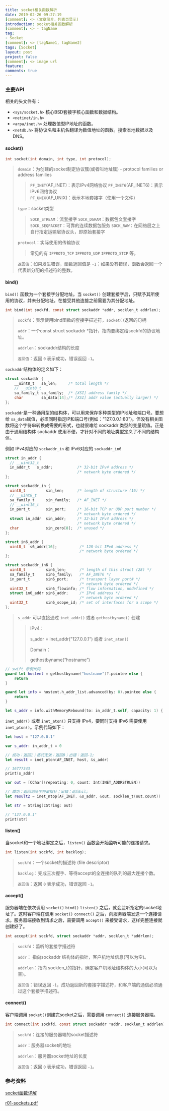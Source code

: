 ```yaml
---
title: socket相关函数解析
date: 2019-02-26 09:27:19
[comment]: <> (文章简介，列表页显示)
introduction: socket相关函数解析
[comment]: <> - tagName
tag:
- Socket
[comment]: <> [tagName1, tagName2]
tags: [Socket]
layout: post
project: false
[comment]: <> image url
feature: 
comments: true
---
```


### 主要API

相关的头文件有：

* `<sys/socket.h>` 核心BSD套接字核心函数和数据结构。
* `<netinet/in.h>`
* `<arpa/inet.h>` 处理数值型IP地址的函数。
* `<netdb.h>` 将协议名和主机名翻译为数值地址的函数。搜索本地数据以及DNS。

#### socket()

```c
int socket(int domain, int type, int protocol);
```

> `domain`：为创建的socket制定协议簇(或者叫地址簇) - protocol families or address families
>
> > `PF_INET`(AF_INET)：表示IPv4网络协议
> > `PF_INET6`(AF_INET6)：表示IPv6网络协议
> > `PF_UNIX`(AF_UNIX)：表示本地套接字（使用一个文件）
>
> `type`：socket类型
>
> > `SOCK_STREAM`：流套接字
> > `SOCK_DGRAM`：数据包文套接字
> > `SOCK_SEQPACKET`：可靠的连续数据包服务
> > `SOCK_RAW`：在网络层之上自行指定运输层协议头，即原始套接字
> 
> `protocol`：实际使用的传输协议
> >
> > 常见的有 `IPPROTO_TCP` `IPPROTO_UDP` `IPPROTO_STCP` 等。
> > 
> 
> `返回值`：如果发生错误，函数返回值是 `-1`；如果没有错误，函数会返回一个代表新分配的描述符的整数。

#### bind()

`bind()` 函数为一个套接字分配地址。当 `socket()` 创建套接字后，只赋予其所使用的协议，并未分配地址。在接受其他连接之前需要为其分配地址。

```c
int bind(int sockfd, const struct sockaddr *addr, socklen_t addrlen);
```

> `sockfd`：表示使用bind函数的套接字描述符，`socket()`返回的句柄
> 
> `addr`：一个const struct sockaddr *指针，指向要绑定给sockfd的协议地址。
> 
> `addrlen`：sockaddr结构的长度
> 
> `返回值`：返回 `0` 表示成功，错误返回 `-1`。

`sockaddr`结构体的定义如下：

```c
struct sockaddr {
	__uint8_t	sa_len;		/* total length */
	// __uint8_t
	sa_family_t	sa_family;	/* [XSI] address family */
	char		sa_data[14];/* [XSI] addr value (actually larger) */
};
```

`sockaddr`是一种通用型的结构体，可以用来保存多种类型的IP地址和端口号。要想给 `sa_data`赋值，必须同时指定IP和端口号(例如："127.0.0.1:80")。但没有相关函数将这个字符串转换成需要的形式，也就很难给 sockaddr 类型的变量赋值。正是由于通用结构体 sockaddr 使用不便，才针对不同的地址类型定义了不同的结构体。 

例如 IPv4对应的 `sockaddr_in` 和 IPv6对应的 `sockaddr_in6`

```c
struct in_addr {
  // __uint32_t
  in_addr_t   s_addr;           /* 32-bit IPv4 address */
                                /* network byte ordered */
};

struct sockaddr_in {
  uint8_t         sin_len;      /* length of structure (16) */
  // __uint8_t
  sa_family_t     sin_family;   /* AF_INET */
  // __uint16_t
  in_port_t       sin_port;     /* 16-bit TCP or UDP port number */
                                /* network byte ordered */
  struct in_addr  sin_addr;     /* 32-bit IPv4 address */
                                /* network byte ordered */
  char            sin_zero[8];  /* unused */
};

struct in6_addr {
  uint8_t  s6_addr[16];          /* 128-bit IPv6 address */
                                 /* network byte ordered */
};

struct sockaddr_in6 {
  uint8_t         sin6_len;      /* length of this struct (28) */
  sa_family_t     sin6_family;   /* AF_INET6 */
  in_port_t       sin6_port;     /* transport layer port# */
                                 /* network byte ordered */
  uint32_t        sin6_flowinfo; /* flow information, undefined */
  struct in6_addr sin6_addr;     /* IPv6 address */
                                 /* network byte ordered */
  uint32_t        sin6_scope_id; /* set of interfaces for a scope */
};
```

> `s_addr` 可以直接通过 `inet_addr()` 或者 `gethostbyname()` 创建
> 
> > IPv4：
> > 
> > s_addr = inet_addr("127.0.0.1") 或者 `inet_aton()`
> > 
> > Domain：
> > 
> > gethostbyname(“hostname”)

```swift
// swift 示例代码
guard let hostent = gethostbyname("hostname")?.pointee else {
    return
}

guard let info = hostent.h_addr_list.advanced(by: 0).pointee else {
    return
}

let s_addr = info.withMemoryRebound(to: in_addr_t.self, capacity: 1) { $0.pointee }
```

`inet_addr()` 或者 `inet_aton()` 只支持 IPv4，要同时支持 IPv6 需要使用 `inet_pton()`。示例代码如下：

```swift
let host = "127.0.0.1"

var s_addr: in_addr_t = 0

// 成功：返回1；格式无效：返回0；出错：返回-1;
let result = inet_pton(AF_INET, host, &s_addr)

// 16777343
print(s_addr)

var out = [CChar](repeating: 0, count: Int(INET_ADDRSTRLEN))

// 成功：返回地址字符串指针；出错：返回nil;
let result2 = inet_ntop(AF_INET, &s_addr, &out, socklen_t(out.count))

let str = String(cString: out)

// "127.0.0.1"
print(str)
```

#### listen()

当socket和一个地址绑定之后，`listen()` 函数会开始监听可能的连接请求。

```c
int listen(int sockfd, int backlog);
```

> `sockfd`：一个socket的描述符 (file descriptor)
> 
> `backlog`：完成三次握手、等待accept的全连接的队列的最大连接个数。
> 
> `返回值`：返回 `0` 表示成功，错误返回 `-1`。

#### accept()

服务器端在依次调用 `socket()` `bind()` `listen()` 之后，就会监听指定的socket地址了。这时客户端在调用 `socket()` `connect()` 之后，向服务器端发送一个连接请求。服务器端接收到请求之后，需要调用 `accept()` 来接受请求，这样完整连接就创建好了。

```c
int accept(int sockfd, struct sockaddr *addr, socklen_t *addrlen);
```

> `sockfd`：监听的套接字描述符
> 
> `addr`： 指向sockaddr 结构体的指针，客户机地址信息(可以为空)。
> 
> `addrlen`：指向 socklen_t的指针，确定客户机地址结构体的大小(可以为空)。
> 
> `返回值`：错误返回 `-1`，成功返回新的套接字描述符，和客户端的通信必须通过这个套接字描述符。

#### connect()

客户端调用 `socket()`创建完socket之后，需要调用 `connect()` 连接服务器端。

```c
int connect(int sockfd, const struct sockaddr *addr, socklen_t addrlen);
```

> `sockfd`：连接的服务器端的socket描述符
> 
> `addr`：服务器socket的地址
> 
> `addrlen`：服务器socket地址的长度
> 
> `返回值`：返回 `0` 表示成功，错误返回 `-1`。


### 参考资料

[socket函数详解](https://www.cnblogs.com/straight/articles/7660889.html)

[r01-sockets.pdf](https://www.cs.cmu.edu/~srini/15-441/S10/lectures/r01-sockets.pdf)
